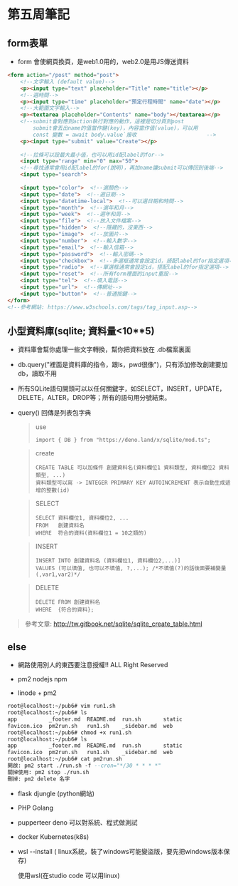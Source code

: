 # 第五周筆記



## form表單

* form 會使網頁換頁，是web1.0用的，web2.0是用JS傳送資料

```html
<form action="/post" method="post">  
    <!--文字輸入 (default value)-->
    <p><input type="text" placeholder="Title" name="title"></p>
    <!--選時間-->
    <p><input type="time" placeholder="預定行程時間" name="date"></p>
    <!--大範圍文字輸入-->
    <p><textarea placeholder="Contents" name="body"></textarea></p>
    <!--submit會對應到action執行對應的動作，這裡是切分頁到post
		submit會丟出name的值當作鍵(key)，內容當作值(value)，可以用
		const 變數 = await body.value`接收						-->
    <p><input type="submit" value="Create"></p>
    
    <!--拉條可以設最大最小值，也可以用id配label的for-->
    <input type="range" min="0" max="50">  
    <!--尋找通常會用id配label的for(說明)，再加name讓submit可以傳回到後端-->
    <input type="search">  
    
    <input type="color">  <!--選顏色-->
    <input type="date">  <!--選日期-->
    <input type="datetime-local">  <!--可以選日期和時間-->
    <input type="month">  <!--選年和月-->
    <input type="week">  <!--選年和周-->
    <input type="file">  <!--放入文件檔案-->
    <input type="hidden">  <!--隱藏的，沒東西-->
    <input type="image">  <!--放圖片-->
    <input type="number">  <!--輸入數字-->
    <input type="email">  <!--輸入信箱-->
    <input type="password">  <!--輸入密碼-->
    <input type="checkbox">  <!--多選框通常會設定id，搭配label的for指定選項-->
    <input type="radio">  <!--單選框通常會設定id，搭配label的for指定選項-->
    <input type="reset">  <!--所有form裡面的input重設-->
    <input type="tel">  <!--填入電話-->
    <input type="url">  <!--傳網址-->
    <input type="button">  <!--普通按鍵-->
</form>
<!--參考網站: https://www.w3schools.com/tags/tag_input.asp-->
```

## 小型資料庫(sqlite; 資料量<10**5)

* 資料庫會幫你處理一些文字轉換，幫你把資料放在 .db檔案裏面

* db.query("裡面是資料庫的指令，跟ls，pwd很像")，只有添加修改創建要加db，讀取不用

* 所有SQLite語句開頭可以以任何關鍵字，如SELECT，INSERT，UPDATE，DELETE，ALTER，DROP等；所有的語句用分號結束。

* query() 回傳是列表包字典

  > use
  >
  > ```
  > import { DB } from "https://deno.land/x/sqlite/mod.ts";
  > ```
  
  > create
  >
  > ```sqlite
  > CREATE TABLE 可以加條件 創建資料名(資料欄位1 資料類型, 資料欄位2 資料類型, ...)
  > 資料類型可以寫 -> INTEGER PRIMARY KEY AUTOINCREMENT 表示自動生成遞增的整數(id)
  > ```
  
  > SELECT
  >
  > ```sqlite
  > SELECT 資料欄位1, 資料欄位2, ...
  > FROM   創建資料名
  > WHERE  符合的資料(資料欄位1 = 10之類的)
  > ```
  
  > INSERT
  >
  > ```sqlite
  > INSERT INTO 創建資料名 (資料欄位1, 資料欄位2,...)]  
  > VALUES (可以填值, 也可以不填值, ?,...); /*不填值(?)的話後面要補變量(,var1,var2)*/
  > ```
  
  >DELETE
  >
  >```sqlite
  >DELETE FROM 創建資料名
  >WHERE  {符合的資料};
  >```



> 參考文章: http://tw.gitbook.net/sqlite/sqlite_create_table.html

## else

* 網路使用別人的東西要注意授權!!   ALL Right Reserved

* pm2 nodejs npm

* linode + pm2

```e
root@localhost:~/pub6# vim run1.sh
root@localhost:~/pub6# ls
app          _footer.md  README.md  run.sh       static
favicon.ico  pm2run.sh   run1.sh    _sidebar.md  web
root@localhost:~/pub6# chmod +x run1.sh
root@localhost:~/pub6# ls
app          _footer.md  README.md  run.sh       static
favicon.ico  pm2run.sh   run1.sh    _sidebar.md  web
root@localhost:~/pub6# cat pm2run.sh
開啟: pm2 start ./run.sh -f --cron="*/30 * * * *"
關掉使用: pm2 stop ./run.sh
刪掉: pm2 delete 名字
```

* flask djungle (python網站)

* PHP Golang

* pupperteer deno 可以對系統、程式做測試 

* docker Kubernetes(k8s)

* wsl --install ( linux系統，裝了windows可能變盜版，要先把windows版本保存)

  使用wsl(在studio code 可以用linux) 

